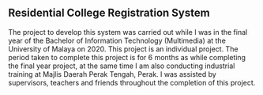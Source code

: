 ## Residential College Registration System

The project to develop this system was carried out while I was in the final year of the Bachelor of Information Technology (Multimedia) at the University of Malaya on 2020. This project is an individual project. The period taken to complete this project is for 6 months as while completing the final year project, at the same time I am also conducting industrial training at Majlis Daerah Perak Tengah, Perak. I was assisted by supervisors, teachers and friends throughout the completion of this project.
